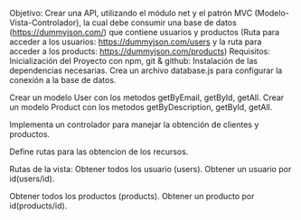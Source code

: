 Objetivo:
Crear una API, utilizando el módulo net y el patrón MVC (Modelo-Vista-Controlador), la cual debe consumir una base de datos (https://dummyjson.com/) que contiene usuarios y productos
(Ruta para acceder a los usuarios: https://dummyjson.com/users y la ruta para acceder a los products: https://dummyjson.com/products)
Requisitos:
Inicialización del Proyecto con npm, git & github:
Instalación de las dependencias necesarias.
Crea un archivo database.js para configurar la conexión a la base de datos.

Crear un modelo User con los metodos getByEmail, getById, getAll.
Crear un modelo Product con los metodos getByDescription, getById, getAll.

Implementa un controlador para manejar la obtención de clientes y productos.

Define rutas para las obtencion de los recursos.

Rutas de la vista:
Obtener todos los usuario (users).
Obtener un usuario por id(users/id).

Obtener todos los productos (products).
Obtener un producto por id(products/id).